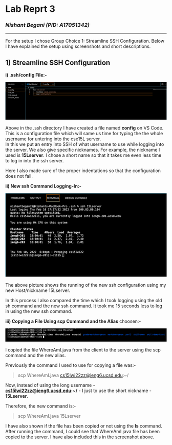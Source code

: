 # **Lab Reprt 3**
### _Nishant Begani (PID: A17051342)_
---
For the setup I chose Group Choice 1: Streamline SSH Configuration. Below I have explained the setup using screenshots and short descriptions. 
## 1) Streamline SSH Configuration 

**i) .ssh/config File:-**

![the .ssh/config file](sshconfig.png) 

Above in the .ssh directory I have created a file named **config** on VS Code. This is a configuration file which will same us time for typing the the whole username for untering into the cse15L server.  
In this we put an entry into SSH of what username to use while logging into the server. We also give specific nicknames. 
For example, the nickname I used is **15Lserver**. I chose a short name so that it takes me even less time to log in into the ssh server. 

Here I also made sure of the proper indentations so that the configuration does not fail. 

**ii) New ssh Command Logging-In:-**

![logging in after setting up the new ssh configuration](sshterminal.png) 

The above picture shows the running of the new ssh configuration using my new Host/nickname 15Lserver. 

In this process I also compared the time which I took logging using the old sh command and the new ssh command. It took me 15 seconds less to log in using the new ssh command. 

**iii) Copying a File Using scp Command and the Alias** choosen:- 

![copying a file using scp command](scpterminal.png) 

I copied the file WhereAmI.java from the client to the server using the scp command and the new alias. 

Previously the command I used to use for copying a file was:- 

> scp WhereAmI.java cs15lwi22zz@ieng6.ucsd.edu:~/

Now, instead of using the long username - **cs15lwi22zz@ieng6.ucsd.edu:~/** - I just to use the short nickname - **15Lserver**. 

Therefore, the new command is:- 

> scp WhereAmI.java 15Lserver  

I have also shown if the file has been copied or not using the **ls** command. After running the command, I could see that WhereAmI.java file has been copied to the server. I have also included this in the screenshot above. 








